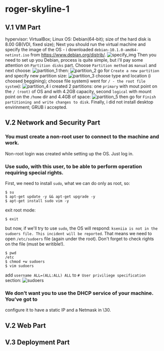 # roger-skyline-1

## V.1 VM Part
hypervisor: VirtualBox; Linux OS: Debian(64-bit); size of the hard disk is 8.00 GB(VDI, fixed size);
Next you should run the virtual machine and specify the image of the OS - i downloaded `debian-10.1.0-amd64-netinst.iso` from https://www.debian.org/distrib/.
![specify_img](imgs/specify_img.png)
Then you need to set up you Debian, process is quite simple, but i'll pay some attention on `Partition disks` part. Choose `Partition method` as `manual` and next choose:
![partition_1](imgs/partition_1.png)
then:
![partition_2](imgs/partition_2.png)
go for `Create a new partition` and specify new partition size:
![partition_3](imgs/partition_3.png)
choose type and location (i choosed beggining); choose file system(i went for `/ - the root file system`):
![partition_4](imgs/partition_4.png)
i created 2 partitions: one `primary` with mout point on the `/ (root)` of OS and with 4.2GB capacity, second `logical` with mount point on the `/home` dir and 4.4GB of space:
![partition_5](imgs/partition_5.png)
then go for `Finish partitioning and write changes to disk`.
Finally, i did not install desktop envirinment; GRUB i accepted.
## V.2 Network and Security Part
### You must create a non-root user to connect to the machine and work.
Non-root login was created while setting up the OS. Just log in.
### Use sudo, with this user, to be able to perform operation requiring special rights.
First, we need to install `sudo`, what we can do only as root, so:
```
$ su
$ apt-get update -y && apt-get upgrade -y
$ apt-get install sudo vim -y
```
exit root mode:
```
$ exit
```
but now, if we'll try to use `sudo`, the OS will respond: `kseniia is not in the sudoers file. This incident will be reported`. That means we need to open `/etc/sudoers` file (again under the root). Don't forget to check rights on the file (must be writible!).
```
$ pwd
/etc
$ chmod +w sudoers
$ vim sudoers
```
add `username ALL=(ALL:ALL) ALL` to `# User priviliege specification` section:
![sudoers](imgs/sudoers.png)
### We don’t want you to use the DHCP service of your machine. You’ve got to
configure it to have a static IP and a Netmask in \30.


## V.2 Web Part

## V.3 Deployment Part














